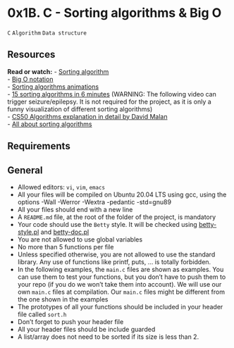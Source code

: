 # 0x1B. C - Sorting algorithms & Big O  
`C` `Algorithm` `Data structure`

## Resources
**Read or watch:**
	- [Sorting algorithm](https://en.wikipedia.org/wiki/Sorting_algorithm)  
	- [Big O notation](https://stackoverflow.com/questions/487258/what-is-a-plain-english-explanation-of-big-o-notation)  
	- [Sorting algorithms animations](https://www.toptal.com/developers/sorting-algorithms)  
	- [15 sorting algorithms in 6 minutes](https://www.youtube.com/watch?v=kPRA0W1kECg) (WARNING: The following video can trigger seizure/epilepsy. It is not required for the project, as it is only a funny visualization of different sorting algorithms)  
	- [CS50 Algorithms explanation in detail by David Malan](https://www.youtube.com/watch?v=yb0PY3LX2x8&t=2s)  
	- [All about sorting algorithms](https://www.geeksforgeeks.org/sorting-algorithms/)  

## Requirements

## General
* Allowed editors: `vi`, `vim`, `emacs`
* All your files will be compiled on Ubuntu 20.04 LTS using gcc, using the options -Wall -Werror -Wextra -pedantic -std=gnu89
* All your files should end with a new line
* A `README.md` file, at the root of the folder of the project, is mandatory
* Your code should use the `Betty` style. It will be checked using [betty-style.pl](https://github.com/alx-tools/Betty/blob/master/betty-style.pl) and [betty-doc.pl](https://github.com/alx-tools/Betty/blob/master/betty-doc.pl)
* You are not allowed to use global variables
* No more than 5 functions per file
* Unless specified otherwise, you are not allowed to use the standard library. Any use of functions like printf, puts, … is totally forbidden.
* In the following examples, the `main.c` files are shown as examples. You can use them to test your functions, but you don’t have to push them to your repo (if you do we won’t take them into account). We will use our own `main.c` files at compilation. Our `main.c` files might be different from the one shown in the examples
* The prototypes of all your functions should be included in your header file called `sort.h`
* Don’t forget to push your header file
* All your header files should be include guarded
* A list/array does not need to be sorted if its size is less than 2.
